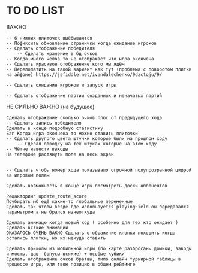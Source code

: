 # TO DO LIST

ВАЖНО

	-- 6 нижних плиточек выёбываются
	-- Пофиксить обновление странички когда ожидание игроков
	-- Сделать отображение победителя
		-- Сделать хранение в бд очков
	-- Когда много челов то не отображает что игра окончена
	-- Сделать красивое отображение кого мы ждём
	-- Перелопатить на такой вариант как тут (проблема с поворотом плитки на айфоне) https://jsfiddle.net/ivandalechenko/9dzctqju/9/

	-- Сделать ожидание игроков и запуск игры

	-- Сделать отображение партии созданных и неначатых партий 


НЕ СИЛЬНО ВАЖНО (на будущее)

	Сделать отображение сколько очков плюс от предыдущего хода
	-- Сделать запись победителя
	Сделать в конце подробную статистику
	Баг Когда игра окончена то можно ставить плиточки
	-- Сделать другого цвета штучки которые были на прошлом ходу
		-- Сделал обводку на тех штуках которые на этом ходу
	-- Чётче навести выходы
	На телефоне растянуть поле на весь экран


	-- Сделать чтобы номер хода показывало огромной полупрозрачной цифрой за игровым полем 

	Сделать возможность в конце игры посмотреть доски оппонентов

	Рефакторинг update_route_score
	Поубирать мб ещё какие-то глобальные переменные
	Сделать так чтобы везде где используется playingField он передавался параметром а не брался изнеоткуда

	Сделать анимацю когда новый ход ( особенно для тех кто ожидает )
	Сделать всякие анимации
	ОКАЗАЛОСЬ ОЧЕНЬ ВАЖНО Сделать отображение кнопки походить когда остались плитки, но их некуда ставить

	Сделать приколы из мобильной игры (по карте разбросаны домики, заводы и мосты, дают бонусы всякие) + особые кубики
	Сделать отображение очков братвы, типо онлайн турнирной таблицы в процессе игры, или твою позицию в общем рейтинге







